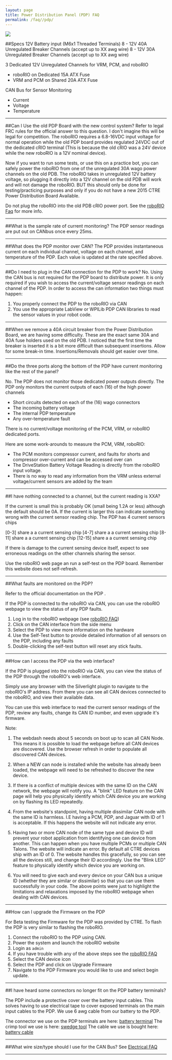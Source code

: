 ```yaml
---
layout: page
title: Power Distribution Panel (PDP) FAQ
permalink: /faq//pdp/
---
```


<img src = "../../Images/pdpinfo.png">

##Specs
12V Battery input (M6x1 Threaded Terminals)
8 - 12V 40A Unregulated Breaker Channels (accept up to XX awg wire)
8 - 12V 30A Unregulated Breaker Channels (accept up to XX awg wire)

3 Dedicated 12V Unregulated Channels for VRM, PCM, and roboRIO

   - roboRIO on Dedicated 15A ATX Fuse
   - VRM and PCM on Shared 20A ATX Fuse


CAN Bus for Sensor Monitoring

   - Current
   - Voltage
   - Temperature
 
---

##Can I Use the old PDP Board with the new control system?
Refer to legal FRC rules for the official answer to this question. I don't imagine this will be legal for competition. The roboRIO requires a 6.8-16VDC input voltage for normal operation while the old PDP board provides regulated 24VDC out of the dedicated cRIO terminal (This is because the old cRIO was a 24V device while the new roboRIO is a 12V nominal device).

Now if you want to run some tests, or use this on a practice bot, you can safely power the roboRIO from one of the unregulated 30A wago power channels on the old PDB. The roboRIO takes in unregulated 12V battery voltage, so plugging it directly into a 12V channel on the old PDB will work and will not damage the roboRIO. BUT this should only be done for testing/practicing purposes and only if you do not have a new 2015 CTRE Power Distribution Board Available. 

Do not plug the roboRIO into the old PDB cRIO power port. See the [roboRIO Faq](/RoboRio/faq/roborio/) for more info.

---

##What is the sample rate of current monitoring?
The PDP sensor readings are put out on CANbus once every 25ms.

---

##What does the PDP monitor over CAN?
The PDP provides instantaneous current on each individual channel, voltage on each channel, and temperature of the PDP. Each value is updated at the rate specified above.

---

##Do I need to plug in the CAN connection for the PDP to work?
No. Using the CAN bus is not required for the PDP board to distribute power. It is only required if you wish to access the current/voltage sensor readings on each channel of the PDP. In order to access the can information two things must happen:

1. You properly connect the PDP to the roboRIO via CAN
2. You use the appropriate LabView or WPILib PDP CAN libraries to read the sensor values in your robot code.

---

##When we remove a 40A circuit breaker from the Power Distribution Board, we are having some difficulty. 
These are the exact same 30A and 40A fuse holders used on the old PDB.  I noticed that the first time the breaker is inserted it is a bit more difficult than subsequent insertions.  Allow for some break-in time. Insertions/Removals should get easier over time.

---

##Do the three ports along the bottom of the PDP have current monitoring like the rest of the panel?

No. The PDP does not monitor those dedicated power outputs directly.
The PDP only monitors the current outputs of each (16) of the high power channels

* Short circuits detected on each of the (16) wago connectors
* The incoming battery voltage
* The internal PDP temperature
* Any over-temperature fault
 
There is no current/voltage monitoring of the PCM, VRM, or roboRIO dedicated ports.

Here are some work-arounds to measure the PCM, VRM, roboRIO:

* The PCM monitors compressor current, and faults for shorts and compressor over-current and can be accessed over can
* The DriveStation Battery Voltage Reading is directly from the roboRIO input voltage.
* There is no way to read any information from the VRM unless external voltage/current sensors are added by the team

---

##I have nothing connected to a channel, but the current reading is XXA?


If the current is small this is probably OK (small being 1.2A or less) although the default should be 0A. If the current is larger this can indicate something wrong with the current sensor reading chip. The PDP has 4 current sensors chips

[0-3] share a a current sensing chip
[4-7] share a a current sensing chip
[8-11] share a a current sensing chip
[12-15] share a a current sensing chip

If there is damage to the current sensing device itself, expect to see erroneous readings on the other channels sharing the sensor.

Use the roboRIO web page an run a self-test on the PDP board. Remember this website does not self-refresh.

---


##What faults are monitored on the PDP?

Refer to the official documentation on the PDP []().

If the PDP is connected to the roboRIO via CAN, you can use the roboRIO webpage to view the status of any PDP faults. 

1. Log in to the roboRIO webpage (see [roboRIO FAQ](/RoboRio/faq/roborio))
2. Click on the CAN interface from the side menu
3. Select the PDP to view more information on the hardware
4. Use the Self-Test button to provide detailed information of all sensors on the PDP, including any faults
5. Double-clicking the self-test button will reset any stick faults.


---

##How can I access the PDP via the web interface?

If the PDP is plugged into the roboRIO via CAN, you can view the status of the PDP through the roboRIO's web interface.

Simply use any browser with the Silverlight plugin to navigate to the roboRIO's IP address. From there you can see all CAN devices connected to the roboRIO, and view their available data.

You can use this web interface to read the current sensor readings of the PDP, review any faults, change its CAN ID number, and even upgrade it's firmware.


Note: 

1. The webdash needs about 5 seconds on boot up to scan all CAN Node. This means it is possible to load the webpage before all CAN devices are discovered. Use the browser refresh in order to populate all discovered CAN devices. 

2. When a NEW can node is installed while the website has already been loaded, the webpage will need to be refreshed to discover the new device.

3. If there is a conflict of multiple devices with the same ID on the CAN network, the webpage will notify you. A "blink" LED feature on the CAN page will help you physically identify which CAN device you are working on by flashing its LED repeatedly.

4. From the website's standpoint, having multiple dissimilar CAN node with the same ID is harmless. I.E having a PCM, PDP, and Jaguar with ID of 1 is acceptable. If this happens the website will not indicate any error.

5. Having two or more CAN node of the same type and device ID will prevent your robot application from identifying one can device from another. This can happen when you have multiple PCMs or multiple CAN Talons. The website will indicate an error. By default all CTRE devices ship with an ID of 0. The website handles this gracefully, so you can see all the devices still, and change their ID accordingly. Use the "Blink LED" feature to physically identify which device you are working on. 

5. You will need to give each and every device on your CAN bus a unique ID (whether they are similar or dissimilar) so that you can use them successfully in your code. The above points were just to highlight the limitations and relaxations imposed by the roboRIO webpage when dealing with CAN devices.


---

##How can I upgrade the Firmware on the PDP

For Beta testing the Firmware for the PDP was provided by CTRE. To flash the PDP is very similar to flashing the roboRIO.

1. Connect the roboRIO to the PDP using CAN.
2. Power the system and launch the roboRIO website
3. Login as `admin`
4. If you have trouble with any of the above steps see the [roboRIO FAQ](/RoboRio/faq/roborio)
5. Select the CAN device icon
6. Select the PDP and click on Upgrade Firmware
7. Navigate to the PDP Firmware you would like to use and select begin update.
 


---

##I have heard some connectors no longer fit on the PDP battery terminals?

The PDP include a protective cover over the battery input cables. This solves having to use electrical tape to cover exposed terminals on the main input cables to the PDP. We use 6 awg cable from our battery to the PDP. 

The connector we use on the PDP terminals are here: [battery terminal](http://www.andymark.com/product-p/am-0805.htm)
The crimp tool we use is here: [swedge tool](http://www.cableyard.com/LENCO-Swedg-On-Tool_p_29.html)
The cable we use is bought here: [battery cable](http://www.cableyard.com/RADAFLEX-6-AWG-Twin-Cable_p_17.html)

---

##What wire size/type should I use for the CAN Bus?
See [Electrical FAQ](/RoboRio/faq/electrical/)

---

